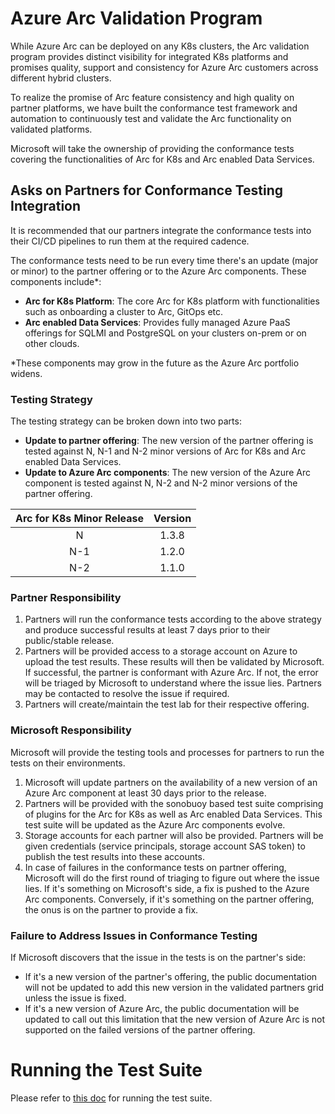  # Azure Arc Validation Program 

While Azure Arc can be deployed on any K8s clusters, the Arc validation program provides distinct visibility for integrated K8s platforms and promises quality, support and consistency for Azure Arc customers across different hybrid clusters. 

To realize the promise of Arc feature consistency and high quality on partner platforms, we have built the conformance test framework and automation to continuously test and validate the Arc functionality on validated platforms.

Microsoft will take the ownership of providing the conformance tests covering the functionalities of Arc for K8s and Arc enabled Data Services.

## Asks on Partners for Conformance Testing Integration

It is recommended that our partners integrate the conformance tests into their CI/CD pipelines to run them at the required cadence.

The conformance tests need to be run every time there's an update (major or minor) to the partner offering or to the Azure Arc components.
These components include*:
- **Arc for K8s Platform**: The core Arc for K8s platform with functionalities such as onboarding a cluster to Arc, GitOps etc.
- **Arc enabled Data Services**: Provides fully managed Azure PaaS offerings for SQLMI and PostgreSQL on your clusters on-prem or on other clouds.

*These components may grow in the future as the Azure Arc portfolio widens.

### Testing Strategy

The testing strategy can be broken down into two parts:
- **Update to partner offering**: The new version of the partner offering is tested against N, N-1 and N-2 minor versions of Arc for K8s and Arc enabled Data Services.
- **Update to Azure Arc components**: The new version of the Azure Arc component is tested against N, N-2 and N-2 minor versions of the partner offering.

| Arc for K8s Minor Release | Version |
| :---: | :----: |
| N | 1.3.8 |
| N-1 | 1.2.0 |
| N-2 | 1.1.0 |

### Partner Responsibility

1. Partners will run the conformance tests according to the above strategy and produce successful results at least 7 days prior to their public/stable release.
2. Partners will be provided access to a storage account on Azure to upload the test results. These results will then be validated by Microsoft. If successful, the partner is conformant with Azure Arc. If not, the error will be triaged by Microsoft to understand where the issue lies. Partners may be contacted to resolve the issue if required. 
3. Partners will create/maintain the test lab for their respective offering.

### Microsoft Responsibility

Microsoft will provide the testing tools and processes for partners to run the tests on their environments.
1. Microsoft will update partners on the availability of a new version of an Azure Arc component at least 30 days prior to the release.
2. Partners will be provided with the sonobuoy based test suite comprising of plugins for the Arc for K8s as well as Arc enabled Data Services. This test suite will be updated as the Azure Arc components evolve.
3. Storage accounts for each partner will also be provided. Partners will be given credentials (service principals, storage account SAS token) to publish the test results into these accounts.  
4. In case of failures in the conformance tests on partner offering, Microsoft will do the first round of triaging to figure out where the issue lies. If it's something on Microsoft's side, a fix is pushed to the Azure Arc components. Conversely, if it's something on the partner offering, the onus is on the partner to provide a fix.

### Failure to Address Issues in Conformance Testing
If Microsoft discovers that the issue in the tests is on the partner's side:
- If it's a new version of the partner's offering, the public documentation will not be updated to add this new version in the validated partners grid unless the issue is fixed.
- If it's a new version of Azure Arc, the public documentation will be updated to call out this limitation that the new version of Azure Arc is not supported on the failed versions of the partner offering.

# Running the Test Suite

Please refer to [this doc](testsuite/running-tests.md) for running the test suite.